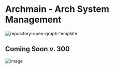 # Archmain - Arch System Management


![repository-open-graph-template](https://user-images.githubusercontent.com/103053714/216729571-1a7b7328-47bc-4aa1-a918-410354bd8b45.png)

## Coming Soon v. 300

![image](https://user-images.githubusercontent.com/103053714/216790161-10134247-e22a-47ba-97a3-a5cf17dccaec.png)

